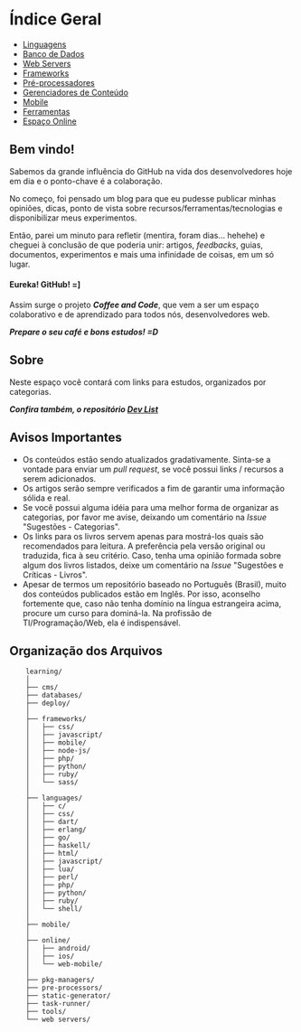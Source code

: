 # Índice Geral

* [Linguagens](languages/)
* [Banco de Dados](databases/)
* [Web Servers](web-servers/)
* [Frameworks](frameworks/)
* [Pré-processadores](pre-processors)
* [Gerenciadores de Conteúdo](cms/)
* [Mobile](mobile/)
* [Ferramentas](tools/)
* [Espaço Online](online/)

## Bem vindo!

Sabemos da grande influência do GitHub na vida dos desenvolvedores hoje em dia e o ponto-chave é a colaboração.

No começo, foi pensado um blog para que eu pudesse publicar minhas opiniões, dicas, ponto de vista sobre recursos/ferramentas/tecnologias e disponibilizar meus experimentos.

Então, parei um minuto para refletir (mentira, foram dias… hehehe) e cheguei à conclusão de que poderia unir: artigos, *feedbacks*, guias, documentos, experimentos e mais uma infinidade de coisas, em um só lugar.

#### Eureka! GitHub! =]

Assim surge o projeto ***Coffee and Code***, que vem a ser um espaço colaborativo e de aprendizado para todos nós, desenvolvedores web.

***Prepare o seu café e bons estudos! =D***


## Sobre

Neste espaço você contará com links para estudos, organizados por categorias.

***Confira também, o repositório [Dev List](https://github.com/vitorbritto/dev-list)***


## Avisos Importantes

* Os conteúdos estão sendo atualizados gradativamente. Sinta-se a vontade para enviar um *pull request*, se você possui links / recursos a serem adicionados.
* Os artigos serão sempre verificados a fim de garantir uma informação sólida e real.
* Se você possui alguma idéia para uma melhor forma de organizar as categorias, por favor me avise, deixando um comentário na *Issue* "Sugestões - Categorias".
* Os links para os livros servem apenas para mostrá-los quais são recomendados para leitura. A preferência pela versão original ou traduzida, fica à seu critério. Caso, tenha uma opinião formada sobre algum dos livros listados, deixe um comentário na *Issue* "Sugestões e Críticas - Livros".
* Apesar de termos um repositório baseado no Português (Brasil), muito dos conteúdos publicados estão em Inglês. Por isso, aconselho fortemente que, caso não tenha domínio na língua estrangeira acima, procure um curso para dominá-la. Na profissão de TI/Programação/Web, ela é indispensável.


## Organização dos Arquivos ##

```
	learning/
    │
	├── cms/
	├── databases/
    ├── deploy/
    │
	├── frameworks/
	│   ├── css/
	│   ├── javascript/
    │   ├── mobile/
	│   ├── node-js/
	│   ├── php/
	│   ├── python/
	│   ├── ruby/
	│   └── sass/
    │
	├── languages/
	│   ├── c/
    │   ├── css/
    │   ├── dart/
    │   ├── erlang/
    │   ├── go/
    │   ├── haskell/
	│   ├── html/
	│   ├── javascript/
    │   ├── lua/
    │   ├── perl/
	│   ├── php/
	│   ├── python/
	│   ├── ruby/
	│   └── shell/
    │
	├── mobile/
    │
    ├── online/
	│   ├── android/
	│   ├── ios/
	│   └── web-mobile/
    │
    ├── pkg-managers/
	├── pre-processors/
    ├── static-generator/
    ├── task-runner/
	├── tools/
	└── web servers/
```
